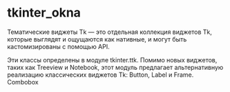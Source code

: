 # tkinter_okna
Тематические виджеты Tk — это отдельная коллекция виджетов Tk, которые выглядят и ощущаются как нативные, и могут быть кастомизированы с помощью API.

Эти классы определены в модуле tkinter.ttk. Помимо новых виджетов, таких как Treeview и Notebook, этот модуль предлагает альтернативную реализацию классических виджетов Tk: Button, Label и Frame.
Combobox
